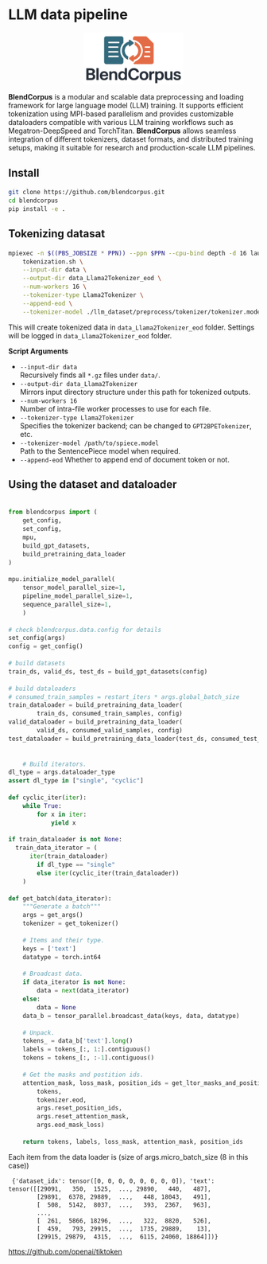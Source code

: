 # LLM data pipeline

<p align="center">
  <img src="./.docs/figures/BlendCorpus.jpg" alt="BlendCorpus Logo" width="200"/>
</p>

**BlendCorpus** is a modular and scalable data preprocessing and loading framework for large language model (LLM) training. It supports efficient tokenization using MPI-based parallelism and provides customizable dataloaders compatible with various LLM training workflows such as Megatron-DeepSpeed and TorchTitan. **BlendCorpus** allows seamless integration of different tokenizers, dataset formats, and distributed training setups, making it suitable for research and production-scale LLM pipelines.

## Install
```bash
git clone https://github.com/blendcorpus.git
cd blendcorpus
pip install -e .
```
## Tokenizing datasat
```bash
mpiexec -n $((PBS_JOBSIZE * PPN)) --ppn $PPN --cpu-bind depth -d 16 launcher.sh \
    tokenization.sh \
    --input-dir data \
    --output-dir data_Llama2Tokenizer_eod \
    --num-workers 16 \
    --tokenizer-type Llama2Tokenizer \
    --append-eod \
    --tokenizer-model ./llm_dataset/preprocess/tokenizer/tokenizer.model
```

This will create tokenized data in ``data_Llama2Tokenizer_eod`` folder. Settings will be logged in ``data_Llama2Tokenizer_eod`` folder. 

**Script Arguments**  
   - `--input-dir data`  
     Recursively finds all `*.gz` files under `data/`.  
   - `--output-dir data_Llama2Tokenizer`  
     Mirrors input directory structure under this path for tokenized outputs.  
   - `--num-workers 16`  
     Number of intra-file worker processes to use for each file.  
   - `--tokenizer-type Llama2Tokenizer`  
     Specifies the tokenizer backend; can be changed to `GPT2BPETokenizer`, etc.  
   - `--tokenizer-model /path/to/spiece.model`  
     Path to the SentencePiece model when required.
   - `--append-eod` 
     Whether to append end of document token or not. 

## Using the dataset and dataloader
```python

from blendcorpus import (
    get_config, 
    set_config, 
    mpu, 
    build_gpt_datasets, 
    build_pretraining_data_loader
)

mpu.initialize_model_parallel(
    tensor_model_parallel_size=1,
    pipeline_model_parallel_size=1,
    sequence_parallel_size=1,
    )

# check blendcorpus.data.config for details 
set_config(args)
config = get_config()

# build datasets
train_ds, valid_ds, test_ds = build_gpt_datasets(config)

# build dataloaders
# consumed_train_samples = restart_iters * args.global_batch_size
train_dataloader = build_pretraining_data_loader(
        train_ds, consumed_train_samples, config)
valid_dataloader = build_pretraining_data_loader(
        valid_ds, consumed_valid_samples, config)
test_dataloader = build_pretraining_data_loader(test_ds, consumed_test_samples, config)


    # Build iterators.
dl_type = args.dataloader_type
assert dl_type in ["single", "cyclic"]

def cyclic_iter(iter):
    while True:
        for x in iter:
            yield x

if train_dataloader is not None:
  train_data_iterator = (
      iter(train_dataloader)
        if dl_type == "single"
        else iter(cyclic_iter(train_dataloader))
    )

def get_batch(data_iterator):
    """Generate a batch"""
    args = get_args()
    tokenizer = get_tokenizer()

    # Items and their type.
    keys = ['text']
    datatype = torch.int64

    # Broadcast data.
    if data_iterator is not None:
        data = next(data_iterator)
    else:
        data = None
    data_b = tensor_parallel.broadcast_data(keys, data, datatype)

    # Unpack.
    tokens_ = data_b['text'].long()
    labels = tokens_[:, 1:].contiguous()
    tokens = tokens_[:, :-1].contiguous()

    # Get the masks and postition ids.
    attention_mask, loss_mask, position_ids = get_ltor_masks_and_position_ids(
        tokens,
        tokenizer.eod,
        args.reset_position_ids,
        args.reset_attention_mask,
        args.eod_mask_loss)

    return tokens, labels, loss_mask, attention_mask, position_ids


```

Each item from the data loader is (size of args.micro_batch_size (8 in this case))
```
 {'dataset_idx': tensor([0, 0, 0, 0, 0, 0, 0, 0]), 'text': tensor([[29091,   350,  1525,  ..., 29890,   440,   487],
        [29891,  6378, 29889,  ...,   448, 18043,   491],
        [  508,  5142,  8037,  ...,   393,  2367,   963],
        ...,
        [  261,  5866, 18296,  ...,   322,  8820,   526],
        [  459,   793, 29915,  ...,  1735, 29889,    13],
        [29915, 29879,  4315,  ...,  6115, 24060, 18864]])}
```




https://github.com/openai/tiktoken
